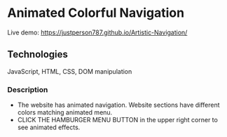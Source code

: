 # Animated Colorful Navigation

Live demo: https://justperson787.github.io/Artistic-Navigation/

## Technologies

JavaScript, HTML, CSS, DOM manipulation

### Description

- The website has animated navigation. Website sections have different colors matching animated menu.
- CLICK THE HAMBURGER MENU BUTTON in the upper right corner to see animated effects.
